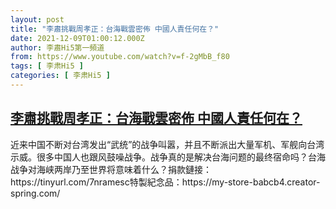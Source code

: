 ```yaml
---
layout: post
title: "李肅挑戰周孝正：台海戰雲密佈 中國人責任何在？"
date: 2021-12-09T01:00:12.000Z
author: 李肅Hi5第一頻道
from: https://www.youtube.com/watch?v=f-2gMbB_f80
tags: [ 李肃Hi5 ]
categories: [ 李肃Hi5 ]
---
```

<!--1639011612000-->
[李肅挑戰周孝正：台海戰雲密佈 中國人責任何在？](https://www.youtube.com/watch?v=f-2gMbB_f80)
------

<div>
近来中国不断对台湾发出“武统”的战争叫嚣，并且不断派出大量军机、军舰向台湾示威。很多中国人也跟风鼓噪战争。战争真的是解决台海问题的最终宿命吗？台海战争对海峡两岸乃至世界将意味着什么？捐款鏈接：https://tinyurl.com/7nramesc特製紀念品：https://my-store-babcb4.creator-spring.com/
</div>
